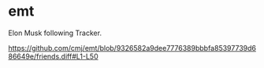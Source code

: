 # emt
Elon Musk following Tracker.

https://github.com/cmj/emt/blob/9326582a9dee7776389bbbfa85397739d686649e/friends.diff#L1-L50
